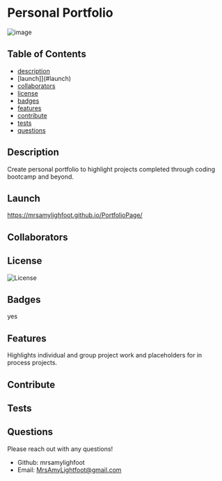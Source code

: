 # Personal Portfolio

![image](https://user-images.githubusercontent.com/101309406/168145481-f25946cd-e2af-48dd-b416-16df88f8e33b.png)

## Table of Contents

- [description](#description)
- [launch]](#launch)
- [collaborators](#collaborators)
- [license](#license)
- [badges](#badges)
- [features](#features)
- [contribute](#contribute)
- [tests](#tests)
- [questions](#questions)

## Description

Create personal portfolio to highlight projects completed through coding bootcamp and beyond.

## Launch

https://mrsamylighfoot.github.io/PortfolioPage/

## Collaborators

## License

![License](https://img.shields.io/badge/License-MIT-blue.svg)

## Badges

yes

## Features

Highlights individual and group project work and placeholders for in process projects.

## Contribute

## Tests

## Questions

Please reach out with any questions!

- Github: mrsamylighfoot
- Email: MrsAmyLightfoot@gmail.com
